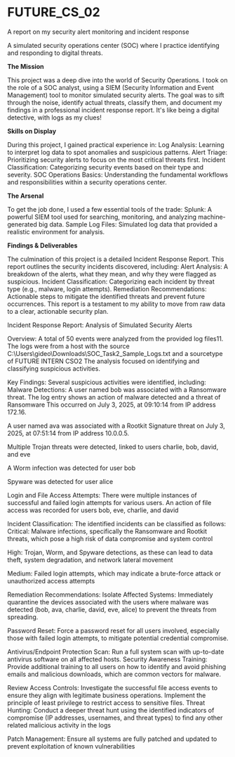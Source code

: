 # FUTURE_CS_02
A report on my security alert monitoring and incident response 

A simulated security operations center (SOC) where I practice identifying and responding to digital threats.

**The Mission** 

This project was a deep dive into the world of Security Operations. I took on the role of a SOC analyst, using a SIEM (Security Information and Event Management) tool to monitor simulated security alerts. The goal was to sift through the noise, identify actual threats, classify them, and document my findings in a professional incident response report. It's like being a digital detective, with logs as my clues!

**Skills on Display** 

During this project, I gained practical experience in:
Log Analysis: Learning to interpret log data to spot anomalies and suspicious patterns.
Alert Triage: Prioritizing security alerts to focus on the most critical threats first.
Incident Classification: Categorizing security events based on their type and severity.
SOC Operations Basics: Understanding the fundamental workflows and responsibilities within a security operations center.

**The Arsenal** 

To get the job done, I used a few essential tools of the trade:
Splunk: A powerful SIEM tool used for searching, monitoring, and analyzing machine-generated big data.
Sample Log Files: Simulated log data that provided a realistic environment for analysis.

**Findings & Deliverables** 

The culmination of this project is a detailed Incident Response Report. This report outlines the security incidents discovered, including:
Alert Analysis: A breakdown of the alerts, what they mean, and why they were flagged as suspicious.
Incident Classification: Categorizing each incident by threat type (e.g., malware, login attempts).
Remediation Recommendations: Actionable steps to mitigate the identified threats and prevent future occurrences.
This report is a testament to my ability to move from raw data to a clear, actionable security plan.

Incident Response Report: Analysis of Simulated Security Alerts

Overview:
A total of 50 events were analyzed from the provided log files11. The logs were from a host with the source
C:\Users\gideo\Downloads\SOC_Task2_Sample_Logs.txt and a sourcetype of FUTURE INTERN CSO2 The analysis focused on identifying and classifying suspicious activities.

Key Findings:
Several suspicious activities were identified, including:
Malware Detections:
A user named
bob was associated with a Ransomware threat. The log entry shows an action of malware detected and a threat of Ransomware This occurred on July 3, 2025, at 09:10:14 from IP address 172.16.

A user named ava was associated with a Rootkit Signature threat on July 3, 2025, at 07:51:14 from IP address 10.0.0.5.

Multiple Trojan threats were detected, linked to users charlie, bob, david, and eve

A Worm infection was detected for user bob

Spyware was detected for user alice

Login and File Access Attempts:
There were multiple instances of successful and failed login attempts for various users. An action of file access was recorded for users bob, eve, charlie, and david


Incident Classification:
The identified incidents can be classified as follows:
Critical: Malware infections, specifically the Ransomware and Rootkit threats, which pose a high risk of data compromise and system control


High: Trojan, Worm, and Spyware detections, as these can lead to data theft, system degradation, and network lateral movement


Medium: Failed login attempts, which may indicate a brute-force attack or unauthorized access attempts


Remediation Recommendations:
Isolate Affected Systems: Immediately quarantine the devices associated with the users where malware was detected (bob, ava, charlie, david, eve, alice) to prevent the threats from spreading.


Password Reset: Force a password reset for all users involved, especially those with failed login attempts, to mitigate potential credential compromise.


Antivirus/Endpoint Protection Scan: Run a full system scan with up-to-date antivirus software on all affected hosts.
Security Awareness Training: Provide additional training to all users on how to identify and avoid phishing emails and malicious downloads, which are common vectors for malware.


Review Access Controls: Investigate the successful file access events to ensure they align with legitimate business operations. Implement the principle of least privilege to restrict access to sensitive files.
Threat Hunting: Conduct a deeper threat hunt using the identified indicators of compromise (IP addresses, usernames, and threat types) to find any other related malicious activity in the logs


Patch Management: Ensure all systems are fully patched and updated to prevent exploitation of known vulnerabilities





